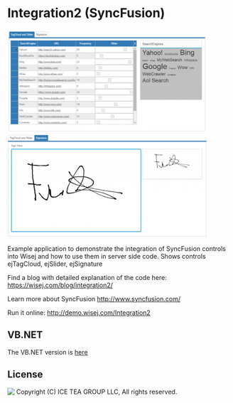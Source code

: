 Integration2 (SyncFusion)
====

<img src="../Support/Images/Integration2A.png" width="450" height="233">
<img src="../Support/Images/Integration2B.png" width="450" height="233">

Example application to demonstrate the integration of SyncFusion controls into Wisej and how to use them in server side code.
Shows controls ejTagCloud, ejSlider, ejSignature

Find a blog with detailed explanation of the code here: https://wisej.com/blog/integration2/

Learn more about SyncFusion http://www.syncfusion.com/

Run it online: http://demo.wisej.com/Integration2

VB.NET
------
The VB.NET version is [here](https://github.com/iceteagroup/wisej-examples-vb/tree/main/Integration2)

License
-------
<img src="http://iceteagroup.com/wp-content/uploads/2017/01/Square-64x64-trasp.png" height="20" align="top"> Copyright (C) ICE TEA GROUP LLC, All rights reserved.
